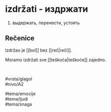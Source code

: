 # izdržati - издржати

1. выдержать, перенести, устоять  

## Rečenice

Izdržao je [[bol]] bez [[reč|reči]].  

Moramo izdržati sve [[teškoća|teškoće]] zajedno.  

<br>

#vrsta/glagol  
#nivo/A2  

#tema/emocije  
#tema/ljudi  
#tema/snaga
